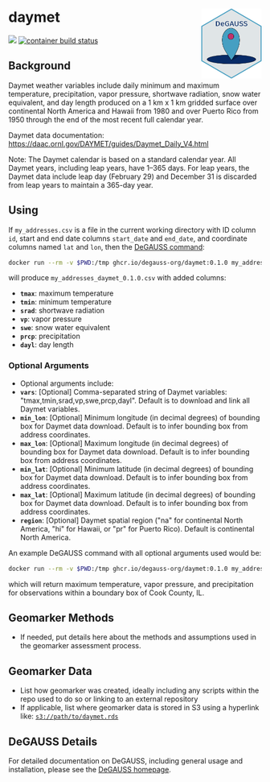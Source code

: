 # daymet <a href='https://degauss.org'><img src='https://github.com/degauss-org/degauss_hex_logo/raw/main/PNG/degauss_hex.png' align='right' height='138.5' /></a>

[![](https://img.shields.io/github/v/release/degauss-org/daymet?color=469FC2&label=version&sort=semver)](https://github.com/degauss-org/daymet/releases)
[![container build status](https://github.com/degauss-org/daymet/workflows/build-deploy-release/badge.svg)](https://github.com/degauss-org/daymet/actions/workflows/build-deploy-release.yaml)

## Background

Daymet weather variables include daily minimum and maximum temperature, precipitation, vapor pressure, shortwave radiation, snow water equivalent, and day length produced on a 1 km x 1 km gridded surface over continental North America and Hawaii from 1980 and over Puerto Rico from 1950 through the end of the most recent full calendar year.

Daymet data documentation: https://daac.ornl.gov/DAYMET/guides/Daymet_Daily_V4.html

Note: The Daymet calendar is based on a standard calendar year. All Daymet years, including leap years, have 1–365 days. For leap years, the Daymet data include leap day (February 29) and December 31 is discarded from leap years to maintain a 365-day year.

## Using

If `my_addresses.csv` is a file in the current working directory with ID column `id`, start and end date columns `start_date` and `end_date`, and coordinate columns named `lat` and `lon`, then the [DeGAUSS command](https://degauss.org/using_degauss.html#DeGAUSS_Commands):

```sh
docker run --rm -v $PWD:/tmp ghcr.io/degauss-org/daymet:0.1.0 my_addresses.csv
```

will produce `my_addresses_daymet_0.1.0.csv` with added columns:

- **`tmax`**: maximum temperature
- **`tmin`**: minimum temperature
- **`srad`**: shortwave radiation
- **`vp`**: vapor pressure
- **`swe`**: snow water equivalent
- **`prcp`**: precipitation
- **`dayl`**: day length

### Optional Arguments

- Optional arguments include:
- **`vars`**: [Optional] Comma-separated string of Daymet variables: "tmax,tmin,srad,vp,swe,prcp,dayl". Default is to download and link all Daymet variables.
- **`min_lon`**: [Optional] Minimum longitude (in decimal degrees) of bounding box for Daymet data download. Default is to infer bounding box from address coordinates.
- **`max_lon`**: [Optional] Maximum longitude (in decimal degrees) of bounding box for Daymet data download. Default is to infer bounding box from address coordinates.
- **`min_lat`**: [Optional] Minimum latitude (in decimal degrees) of bounding box for Daymet data download. Default is to infer bounding box from address coordinates.
- **`max_lat`**: [Optional] Maximum latitude (in decimal degrees) of bounding box for Daymet data download. Default is to infer bounding box from address coordinates.
- **`region`**: [Optional] Daymet spatial region ("na" for continental North America, "hi" for Hawaii, or "pr" for Puerto Rico). Default is continental North America.

An example DeGAUSS command with all optional arguments used would be:

```sh
docker run --rm -v $PWD:/tmp ghcr.io/degauss-org/daymet:0.1.0 my_addresses.csv tmax,vp,prcp -88.263390 -87.525706 41.470117 42.154247 na
```

which will return maximum temperature, vapor pressure, and precipitation for observations within a boundary box of Cook County, IL.

## Geomarker Methods

- If needed, put details here about the methods and assumptions used in the geomarker assessment process.

## Geomarker Data

- List how geomarker was created, ideally including any scripts within the repo used to do so or linking to an external repository
- If applicable, list where geomarker data is stored in S3 using a hyperlink like: [`s3://path/to/daymet.rds`](https://geomarker.s3.us-east-2.amazonaws.com/path/to/daymet.rds)

## DeGAUSS Details

For detailed documentation on DeGAUSS, including general usage and installation, please see the [DeGAUSS homepage](https://degauss.org).